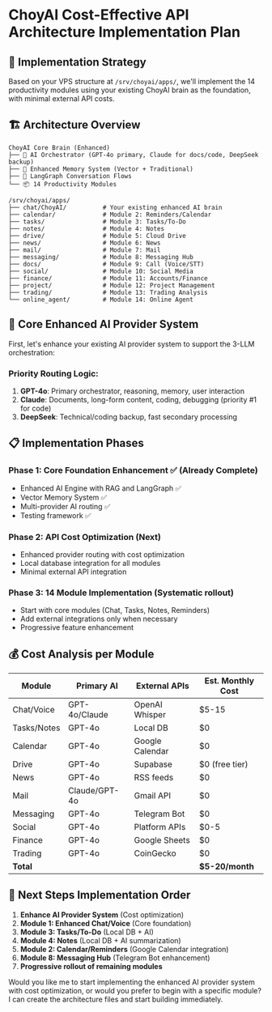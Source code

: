 # ChoyAI Cost-Effective API Architecture Implementation Plan

## 🎯 **Implementation Strategy**

Based on your VPS structure at `/srv/choyai/apps/`, we'll implement the 14 productivity modules using your existing ChoyAI brain as the foundation, with minimal external API costs.

## 🏗️ **Architecture Overview**

```
ChoyAI Core Brain (Enhanced)
├── 🧠 AI Orchestrator (GPT-4o primary, Claude for docs/code, DeepSeek backup)
├── 💾 Enhanced Memory System (Vector + Traditional)
├── 🔄 LangGraph Conversation Flows
└── 📦 14 Productivity Modules

/srv/choyai/apps/
├── chat/ChoyAI/          # Your existing enhanced AI brain
├── calendar/             # Module 2: Reminders/Calendar
├── tasks/                # Module 3: Tasks/To-Do
├── notes/                # Module 4: Notes
├── drive/                # Module 5: Cloud Drive
├── news/                 # Module 6: News
├── mail/                 # Module 7: Mail
├── messaging/            # Module 8: Messaging Hub
├── docs/                 # Module 9: Call (Voice/STT)
├── social/               # Module 10: Social Media
├── finance/              # Module 11: Accounts/Finance
├── project/              # Module 12: Project Management
├── trading/              # Module 13: Trading Analysis
└── online_agent/         # Module 14: Online Agent
```

## 🔧 **Core Enhanced AI Provider System**

First, let's enhance your existing AI provider system to support the 3-LLM orchestration:

### **Priority Routing Logic:**
1. **GPT-4o**: Primary orchestrator, reasoning, memory, user interaction
2. **Claude**: Documents, long-form content, coding, debugging (priority #1 for code)
3. **DeepSeek**: Technical/coding backup, fast secondary processing

## 📋 **Implementation Phases**

### **Phase 1: Core Foundation Enhancement** ✅ (Already Complete)
- Enhanced AI Engine with RAG and LangGraph ✅
- Vector Memory System ✅ 
- Multi-provider AI routing ✅
- Testing framework ✅

### **Phase 2: API Cost Optimization** (Next)
- Enhanced provider routing with cost optimization
- Local database integration for all modules
- Minimal external API integration

### **Phase 3: 14 Module Implementation** (Systematic rollout)
- Start with core modules (Chat, Tasks, Notes, Reminders)
- Add external integrations only when necessary
- Progressive feature enhancement

## 💰 **Cost Analysis per Module**

| Module | Primary AI | External APIs | Est. Monthly Cost |
|--------|------------|---------------|-------------------|
| Chat/Voice | GPT-4o/Claude | OpenAI Whisper | $5-15 |
| Tasks/Notes | GPT-4o | Local DB | $0 |
| Calendar | GPT-4o | Google Calendar | $0 |
| Drive | GPT-4o | Supabase | $0 (free tier) |
| News | GPT-4o | RSS feeds | $0 |
| Mail | Claude/GPT-4o | Gmail API | $0 |
| Messaging | GPT-4o | Telegram Bot | $0 |
| Social | GPT-4o | Platform APIs | $0-5 |
| Finance | GPT-4o | Google Sheets | $0 |
| Trading | GPT-4o | CoinGecko | $0 |
| **Total** | | | **$5-20/month** |

## 🚀 **Next Steps Implementation Order**

1. **Enhance AI Provider System** (Cost optimization)
2. **Module 1: Enhanced Chat/Voice** (Core foundation)
3. **Module 3: Tasks/To-Do** (Local DB + AI)
4. **Module 4: Notes** (Local DB + AI summarization)
5. **Module 2: Calendar/Reminders** (Google Calendar integration)
6. **Module 8: Messaging Hub** (Telegram Bot enhancement)
7. **Progressive rollout of remaining modules**

Would you like me to start implementing the enhanced AI provider system with cost optimization, or would you prefer to begin with a specific module? I can create the architecture files and start building immediately.
